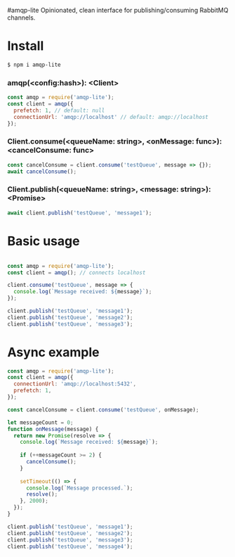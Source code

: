 #amqp-lite
Opinionated, clean interface for publishing/consuming RabbitMQ channels.

# Install
```bash
$ npm i amqp-lite
```
### amqp(\<config:hash\>): \<Client\>
```javascript
const amqp = require('amqp-lite');
const client = amqp({
  prefetch: 1, // default: null
  connectionUrl: 'amqp://localhost' // default: amqp://localhost
});
```

### Client.consume(\<queueName: string\>, \<onMessage: func\>): \<cancelConsume: func\> 
```javascript
const cancelConsume = client.consume('testQueue', message => {});
await cancelConsume();
```

### Client.publish(\<queueName: string\>, \<message: string\>): \<Promise\> 
```javascript
await client.publish('testQueue', 'message1');
```

# Basic usage
```javascript

const amqp = require('amqp-lite');
const client = amqp(); // connects localhost

client.consume('testQueue', message => {
  console.log(`Message received: ${message}`);
});

client.publish('testQueue', 'message1');
client.publish('testQueue', 'message2');
client.publish('testQueue', 'message3');
```

# Async example
```javascript
const amqp = require('amqp-lite');
const client = amqp({
  connectionUrl: 'amqp://localhost:5432',
  prefetch: 1,
});

const cancelConsume = client.consume('testQueue', onMessage);

let messageCount = 0;
function onMessage(message) {
  return new Promise(resolve => {
    console.log(`Message received: ${message}`);
    
    if (++messageCount >= 2) {
      cancelConsume();
    }
    
    setTimeout(() => {
      console.log(`Message processed.`);
      resolve();
    }, 2000);
  }); 
}

client.publish('testQueue', 'message1');
client.publish('testQueue', 'message2');
client.publish('testQueue', 'message3');
client.publish('testQueue', 'message4');
```
 